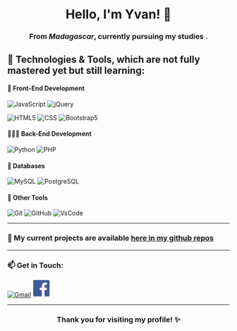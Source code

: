 <h1 align="center">Hello, I'm Yvan! 👋</h1>
<!--
<div id="header" align="center">
  <img src="https://user-images.githubusercontent.com/74038190/212257472-08e52665-c503-4bd9-aa20-f5a4dae769b5.gif" width="100"/>
</div>
-->
<h3 align="center">From <i>Madagascar</i>, currently pursuing my studies <!-- at IT University -->.  </h3>

<h2 align="left">🔧 Technologies & Tools, which are not fully mastered yet but still learning:</h2>
<h4>🎨 Front-End Development</h4>

![JavaScript](https://img.shields.io/badge/-JavaScript-333333?style=flat&logo=javascript)
![jQuery](https://img.shields.io/badge/-jQuery-333333?style=flat&logo=jquery&logoColor=0769AD)

![HTML5](https://img.shields.io/badge/-HTML5-333333?style=flat&logo=html5)
![CSS](https://img.shields.io/badge/-CSS-333333?style=flat&logo=CSS3&logoColor=1572B6)
![Bootstrap5](https://img.shields.io/badge/-Bootstrap-333333?style=flat&logo=bootstrap)

<h4>🧑🏽‍💻 Back-End Development</h4>

![Python](https://img.shields.io/badge/-Python-333333?style=flat&logo=python&logoColor=3776AB)
![PHP](https://img.shields.io/badge/-PHP-333333?style=flat&logo=php)
<!-- ![Node.js](https://img.shields.io/badge/-Node.js-333333?style=flat&logo=node.js) -->

<h4>💾 Databases</h4>

![MySQL](https://img.shields.io/badge/-MySQL-333333?style=flat&logo=mysql)
![PostgreSQL](https://img.shields.io/badge/-PostgreSQL-333333?style=flat&logo=postgresql&logoColor=336791)

<h4>🧰 Other Tools</h4>

![Git](https://img.shields.io/badge/-Git-333333?style=flat&logo=git)
![GitHub](https://img.shields.io/badge/-GitHub-333333?style=flat&logo=github)
![VsCode](https://img.shields.io/badge/-VsCode-333333?style=flat&logo=vscode&logoColor=007ACC)

<hr>

<h3 align="left">📂 My current projects are available <a href="https://github.com/gigasandwich?tab=repositories">here in my github repos</a></h3>

<hr>

<h3 align="left">📫 Get in Touch:</h3>
<p align="left">
  <a href="mailto:yvannandy@gmail.com"><img src="https://upload.wikimedia.org/wikipedia/commons/7/7e/Gmail_icon_%282020%29.svg" alt="Gmail" width="40" height="40"/></a>
  <a href="https://www.facebook.com/jillsandwich.giga"><img src="https://raw.githubusercontent.com/devicons/devicon/master/icons/facebook/facebook-original.svg" alt="Facebook" width="40" height="40"/></a>
</p>

<hr>

<h3 align="center">Thank you for visiting my profile! ✨</h3>
